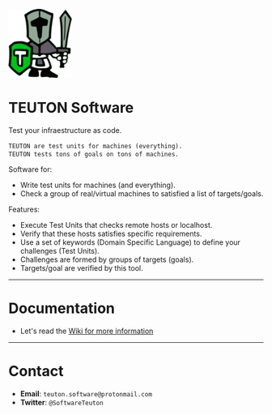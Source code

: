 
![logo](./docs/logo.png)

# TEUTON Software

Test your infraestructure as code.

```
TEUTON are test units for machines (everything).
TEUTON tests tons of goals on tons of machines.
```

Software for:
* Write test units for machines (and everything).
* Check a group of real/virtual machines to satisfied a list of targets/goals.

Features:
* Execute Test Units that checks remote hosts or localhost.
* Verify that these hosts satisfies specific requirements.
* Use a set of keywords (Domain Specific Language) to define your challenges (Test Units).
* Challenges are formed by groups of targets (goals).
* Targets/goal are verified by this tool.

---

# Documentation

* Let's read the [Wiki for more information](https://github.com/teuton-software/teuton/wiki)

---

# Contact

* **Email**: `teuton.software@protonmail.com`
* **Twitter**: `@SoftwareTeuton`
